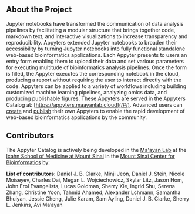 ## About the Project

Jupyter notebooks have transformed the communication of data analysis pipelines by facilitating a modular structure that brings together code, markdown text, and interactive visualizations to increase transparency and reproducibility. Appyters extended Jupyter notebooks to broaden their accessibility by turning Jupyter notebooks into fully functional standalone web-based bioinformatics applications. Each Appyter presents to users an entry form enabling them to upload their data and set various parameters for executing multitude of bioinformatics analysis pipelines. Once the form is filled, the Appyter executes the corresponding notebook in the cloud, producing a report without requiring the user to interact directly with the code. Appyters can be applied to a variety of workflows including building customized machine learning pipelines, analyzing omics data, and producing publishable figures. These Appyters are served in the Appyters Catalog at: [https://appyters.maayanlab.cloud](/#/). Advanced users can [create](/#/creating-appyters/) and [publish](/#/publishing-appyters/) their own Appyters to enable the rapid development of web-based bioinformatics applications by the community.

## Contributors
The Appyter Catalog is actively being developed in the [Ma'ayan Lab](https://labs.icahn.mssm.edu/maayanlab/) at the [Icahn School of Medicine at Mount Sinai](https://icahn.mssm.edu/) in the [Mount Sinai Center for Bioinformatics](https://icahn.mssm.edu/research/bioinformatics) by:

__List of contributors__: Daniel J. B. Clarke, Minji Jeon, Daniel J. Stein, Nicole Moiseyev, Charles Dai, Megan L. Wojciechowicz, Skylar Litz, Jason Hom, John Erol Evangelista, Lucas Goldman, Sherry Xie, Ingrid Shu, Serena Zhang, Christine Yoon, Tahmid Ahamed, Alexander Lchmann, Samantha Bhuiyan, Jessie Cheng, Julie Karam, Sam Ayling, Daniel J. B. Clarke, Sherry L. Jenkins, Avi Ma’ayan
